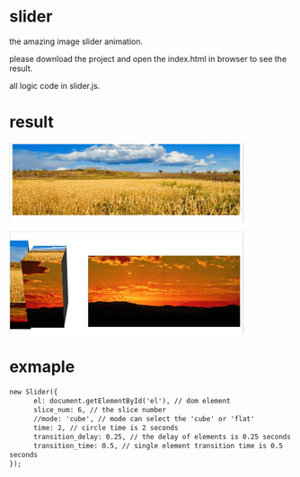 # slider
the amazing image slider animation.   

please download the project and open the index.html in browser to see the result.    

all logic code in slider.js.

# result

![平面效果](https://github.com/kaygod/slider/blob/main/img/k2.gif)

![3D效果](https://github.com/kaygod/slider/blob/main/img/k3.gif)

# exmaple

```
new Slider({
      el: document.getElementById('el'), // dom element
      slice_num: 6, // the slice number
      //mode: 'cube', // mode can select the 'cube' or 'flat'
      time: 2, // circle time is 2 seconds
      transition_delay: 0.25, // the delay of elements is 0.25 seconds
      transition_time: 0.5, // single element transition time is 0.5 seconds
});
```
